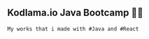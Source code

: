 ## Kodlama.io Java Bootcamp :woman_technologist:

``` 
My works that i made with #Java and #React
```
